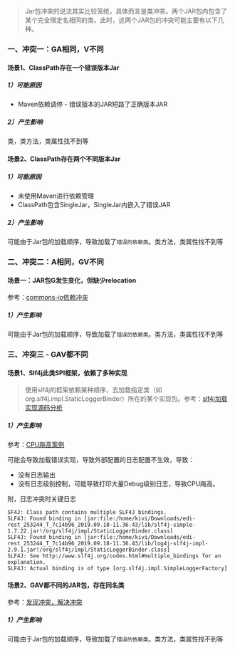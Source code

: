 >  Jar包冲突的说法其实比较笼统，具体而言是类冲突。两个JAR包内包含了某个完全限定名相同的类。此时，这两个JAR包的冲突可能主要有以下几种。

### 一、冲突一：GA相同，V不同

#### 场景1、ClassPath存在一个错误版本Jar

##### 1）可能原因

* Maven依赖调停 - 错误版本的JAR短路了正确版本JAR

##### 2）产生影响

类，类方法，类属性找不到等

#### 场景2、ClassPath存在两个不同版本Jar

##### 1）可能原因

* 未使用Maven进行依赖管理
* ClassPath包含SingleJar，SingleJar内嵌入了错误JAR

##### 2）产生影响

可能由于Jar包的加载顺序，导致加载了`错误的依赖类`。类方法，类属性找不到等

### 二、冲突二：A相同，GV不同

#### 场景一：JAR包G发生变化，但缺少relocation

参考：[commons-io依赖冲突](../0.TroubleShooting/4.流程分析/11.commons-io依赖冲突.md)

##### 1）产生影响

可能由于Jar包的加载顺序，导致加载了`错误的依赖类`。类方法，类属性找不到等

### 三、冲突三 - GAV都不同

#### 场景1、Slf4j此类SPI框架，依赖了多种实现

> 使用slf4j的框架依赖某种顺序，去加载指定类（如org.slf4j.impl.StaticLoggerBinder）所在的某个实现包。参考：[slf4j加载实现源码分析](../9.源码/7.slf4j加载实现.md)

##### 1）产生影响

参考：[CPU飚高案例](../0.TroubleShooting/4.流程分析/10.CPU飚高排查.md)

可能会导致加载错误实现，导致外部配置的日志配置不生效，导致：

* 没有日志输出
* 没有日志级别控制，可能导致打印大量Debug级别日志，导致CPU飚高。



附，日志冲突时关键日志

```
SF4J: Class path contains multiple SLF4J bindings.                                                                                                                                                        
SLF4J: Found binding in [jar:file:/home/kivi/Downloads/edi-rest_253244_T_7c14b96_2019.09.18-11.36.43/lib/slf4j-simple-1.7.22.jar!/org/slf4j/impl/StaticLoggerBinder.class]
SLF4J: Found binding in [jar:file:/home/kivi/Downloads/edi-rest_253244_T_7c14b96_2019.09.18-11.36.43/lib/log4j-slf4j-impl-2.9.1.jar!/org/slf4j/impl/StaticLoggerBinder.class]
SLF4J: See http://www.slf4j.org/codes.html#multiple_bindings for an explanation.
SLF4J: Actual binding is of type [org.slf4j.impl.SimpleLoggerFactory]
```
#### 场景2、GAV都不同的JAR包，存在同名类

参考：[发现冲突，解决冲突](../0.TroubleShooting/1.观察日志/6.发现冲突，解决冲突.md)

##### 1）产生影响

可能由于Jar包的加载顺序，导致加载了`错误的依赖类`。类方法，类属性找不到等


